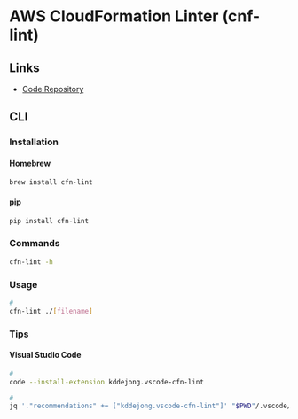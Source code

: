 # AWS CloudFormation Linter (cnf-lint)

## Links

- [Code Repository](https://github.com/aws-cloudformation/cfn-lint)

## CLI

### Installation

#### Homebrew

```sh
brew install cfn-lint
```

#### pip

```sh
pip install cfn-lint
```

### Commands

```sh
cfn-lint -h
```

### Usage

```sh
#
cfn-lint ./[filename]
```

### Tips

#### Visual Studio Code

```sh
#
code --install-extension kddejong.vscode-cfn-lint

#
jq '."recommendations" += ["kddejong.vscode-cfn-lint"]' "$PWD"/.vscode/extensions.json | sponge "$PWD"/.vscode/extensions.json
```
